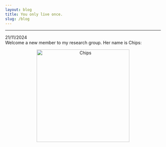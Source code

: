 ```yaml
---
layout: blog
title: You only live once.
slug: /blog
---
```


---
21/11/2024 <br>
Welcome a new member to my research group. Her name is Chips:<br>

<div align=center><img src="https://funkdub.github.io/fengx.github.io/assets/img/Chips.jpg" alt="Chips" width="300">

<br />
